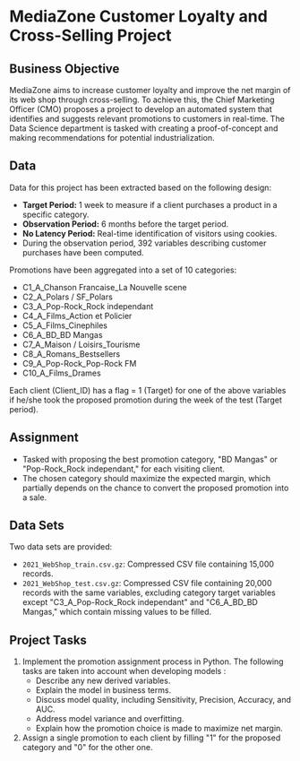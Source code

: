 # MediaZone Customer Loyalty and Cross-Selling Project

## Business Objective
MediaZone aims to increase customer loyalty and improve the net margin of its web shop through cross-selling. To achieve this, the Chief Marketing Officer (CMO) proposes a project to develop an automated system that identifies and suggests relevant promotions to customers in real-time. The Data Science department is tasked with creating a proof-of-concept and making recommendations for potential industrialization.

## Data
Data for this project has been extracted based on the following design:
- **Target Period:** 1 week to measure if a client purchases a product in a specific category.
- **Observation Period:** 6 months before the target period.
- **No Latency Period:** Real-time identification of visitors using cookies.
- During the observation period, 392 variables describing customer purchases have been computed.

Promotions have been aggregated into a set of 10 categories:
- C1_A_Chanson Francaise_La Nouvelle scene
- C2_A_Polars / SF_Polars
- C3_A_Pop-Rock_Rock independant
- C4_A_Films_Action et Policier
- C5_A_Films_Cinephiles
- C6_A_BD_BD Mangas
- C7_A_Maison / Loisirs_Tourisme
- C8_A_Romans_Bestsellers
- C9_A_Pop-Rock_Pop-Rock FM
- C10_A_Films_Drames

Each client (Client_ID) has a flag = 1 (Target) for one of the above variables if he/she took the proposed promotion during the week of the test (Target period).

## Assignment
- Tasked with proposing the best promotion category, "BD Mangas" or "Pop-Rock_Rock independant," for each visiting client.
- The chosen category should maximize the expected margin, which partially depends on the chance to convert the proposed promotion into a sale.

## Data Sets
Two data sets are provided:
- `2021_WebShop_train.csv.gz`: Compressed CSV file containing 15,000 records.
- `2021_WebShop_test.csv.gz`: Compressed CSV file containing 20,000 records with the same variables, excluding category target variables except "C3_A_Pop-Rock_Rock independant" and "C6_A_BD_BD Mangas," which contain missing values to be filled.

## Project Tasks
1. Implement the promotion assignment process in Python.
   The following tasks are taken into account when developing models :
   - Describe any new derived variables.
   - Explain the model in business terms.
   - Discuss model quality, including Sensitivity, Precision, Accuracy, and AUC.
   - Address model variance and overfitting.
   - Explain how the promotion choice is made to maximize net margin.
3. Assign a single promotion to each client by filling "1" for the proposed category and "0" for the other one.

